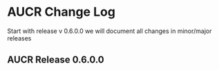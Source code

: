 # AUCR Change Log

Start with release v 0.6.0.0 we will document all changes in minor/major releases 

## AUCR Release 0.6.0.0

